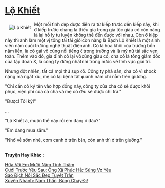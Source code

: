 <a href="https://utruyen.com/truyen/lo-khiet/17639/" title="Lộ Khiết"><h1>Lộ Khiết</h1></a><div style="display:table"><img align="right" style="float: left; padding: 10px;" src="https://utruyen.com/images/story/200x260/lo-khiet.jpg" alt="Lộ Khiết">Một mối tình đẹp được diễn ra từ kiếp trước đến kiếp này, khi ở kiếp trước chàng là thiếu gia trong gia tộc giàu có còn nàng là lại hồ ly tu luyện không thể đến được với nhau. Còn ở kiệp này thì anh làm một vị tổng tài tài giỏi còn nàng là Bạch Lộ Khiết là một sinh viên năm cuối trường nghệ thuật điện ảnh. Cô là hoa khôi của trường bốn năm liền, là cô gái vô cùng nổi tiếng ở trong trường và là mỹ nữ tài sắc vẹn toàn. Thêm vào đó, gia đình cô lại vô cùng giàu có, cha cô là tổng giám đốc của tập đoàn X, là công ty đứng nhất nhì trong nước về lĩnh vực giải trí. <p></p>Nhưng đột nhiên, tất cả mọi thứ sụp đổ. Công ty phá sản, cha cô vì shock nặng mà ngất xỉu, mẹ cô lại bệnh tật quanh năm chỉ nằm trên giường.<p></p>"Chỉ cần cô ký tên vào hợp đồng này, công ty của cha cô sẽ được khôi phục, viện phí của cả cha và mẹ cô đều sẽ được chi trả."<p></p>"Được! Tôi ký!"<p></p>...<p></p>"Lộ Khiết à, muộn thế này rồi em đang ở đâu?"<p></p>"Em đang mua sắm."<p></p>"Nhớ về sớm nhé, cơm canh ở trên bàn, còn anh thì ở trên giường."</div><p><br><b>Truyện Hay Khác :</b></p><a href="https://utruyen.com/truyen/hua-voi-em-muoi-nam-tinh-tham/19100/" alt="Hứa Với Em Mười Năm Tình Thâm">Hứa Với Em Mười Năm Tình Thâm</a><br/><a href="https://github.com/quanluxury/ngontinhhot/tree/master/truyenhay/17410/" alt="Cưới Trước Yêu Sau: Ông Xã Phúc Hắc Sủng Vợ Yêu">Cưới Trước Yêu Sau: Ông Xã Phúc Hắc Sủng Vợ Yêu</a><br/><a href="https://github.com/quanluxury/ngontinhhot/tree/master/truyenhay/19200/" alt="Sao Địch Nổi Sắc Đẹp Tuyệt Trần">Sao Địch Nổi Sắc Đẹp Tuyệt Trần</a><br/><a href="https://github.com/quanluxury/ngontinhhot/tree/master/truyenhay/17066/" alt="Xuyên Nhanh: Nam Thần, Bùng Cháy Đi!">Xuyên Nhanh: Nam Thần, Bùng Cháy Đi!</a><br/>